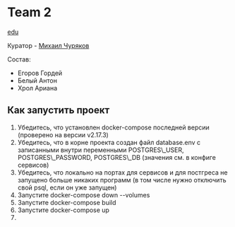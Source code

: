 <h1 id="team-2">Team 2</h1>
<p><a href="https://edu.tinkoff.ru/my-activities/courses/stream/80378e3d-aa9d-47c1-8af1-d6115e989712">edu</a></p>
<p>Куратор - <a href="https://t.me/chmhc">Михаил Чуряков</a></p>
<p> Состав:</p>
<ul>
<li>Егоров Гордей</li>
<li>Белый Антон</li>
<li>Хрол Ариана</li>
</ul>

<h2>Как запустить проект</h2>
<ol>
  <li>Убедитесь, что установлен docker-compose последней версии (проверено на версии v2.17.3)</li>
  <li>Убедитесь, что в корне проекта создан файл database.env с записанными внутри переменными POSTGRES\_USER, POSTGRES\_PASSWORD, POSTGRES\_DB (значения см. в конфиге сервисов)</li>
  <li>Убедитесь, что локально на портах для сервисов и для постгреса не запущено больше никаких программ (в том числе нужно отключить свой psql, если он уже запущен)</li>
  <li>Запустите docker-compose down --volumes</li>
  <li>Запустите docker-compose build</li>
  <li>Запустите docker-compose up</li>
  <li></li>
</ol>
